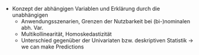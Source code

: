 * Konzept der abhängigen Variablen und Erklärung durch die unabhängigen
  * Anwendungsszenarien, Grenzen der Nutzbarkeit bei (bi-)nominalen abh. Var.
  * Multikollinearität, Homoskedastizität
  * Unterschied gegenüber der Univariaten bzw. deskriptiven Statistik → we can make Predictions
